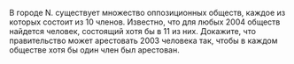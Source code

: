 В городе N. существует множество оппозиционных обществ, каждое из которых 
состоит из 10 членов. Известно, что для любых 2004 обществ найдется человек, 
состоящий хотя бы в 11 из них. Докажите, что правительство может 
арестовать 2003 человека так, чтобы в каждом обществе хотя бы 
один член был арестован.
